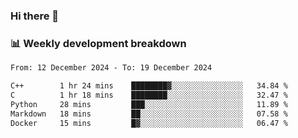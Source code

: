 ### Hi there 👋

### 📊 Weekly development breakdown
<!--START_SECTION:waka-->

```txt
From: 12 December 2024 - To: 19 December 2024

C++        1 hr 24 mins    ████████▓░░░░░░░░░░░░░░░░   34.84 %
C          1 hr 18 mins    ████████░░░░░░░░░░░░░░░░░   32.47 %
Python     28 mins         ███░░░░░░░░░░░░░░░░░░░░░░   11.89 %
Markdown   18 mins         ██░░░░░░░░░░░░░░░░░░░░░░░   07.58 %
Docker     15 mins         █▓░░░░░░░░░░░░░░░░░░░░░░░   06.47 %
```

<!--END_SECTION:waka-->
